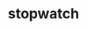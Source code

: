 ---
layout: travel&places
title: stopwatch
emoji: stopwatch
permalink: ⏱.html
image: assets/img/3moji/stopwatch.png
---